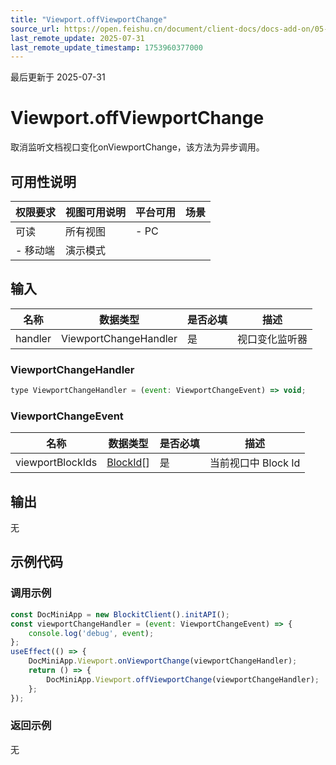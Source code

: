 ```yaml
---
title: "Viewport.offViewportChange"
source_url: https://open.feishu.cn/document/client-docs/docs-add-on/05-api-doc/viewport/Viewport.offViewportChange
last_remote_update: 2025-07-31
last_remote_update_timestamp: 1753960377000
---
```

最后更新于 2025-07-31

# Viewport.offViewportChange
取消监听文档视口变化onViewportChange，该方法为异步调用。

## 可用性说明

权限要求 | 视图可用说明 | 平台可用 | 场景
--- | --- | --- | ---
可读 | 所有视图 | - PC  
- 移动端 | 演示模式

## 输入

| **名称**  | **数据类型**              | **是否必填** | **描述**  |
| ------- | --------------------- | -------- | ------- |
| handler | ViewportChangeHandler | 是        | 视口变化监听器 |

### ViewportChangeHandler

```js
type ViewportChangeHandler = (event: ViewportChangeEvent) => void;
```

### ViewportChangeEvent

| **名称**           | **数据类型**                                                                   | **是否必填** | **描述**         |
| ---------------- | -------------------------------------------------------------------------- | -------- | -------------- |
| viewportBlockIds | [BlockId](https://open.feishu.cn/document/uAjLw4CM/uYjL24iN/docs-add-on/06-data-structure/blockid)[] | 是        | 当前视口中 Block Id |

## 输出

无

## 示例代码

### 调用示例

```js
const DocMiniApp = new BlockitClient().initAPI();
const viewportChangeHandler = (event: ViewportChangeEvent) => {
    console.log('debug', event);
};
useEffect(() => {
    DocMiniApp.Viewport.onViewportChange(viewportChangeHandler);
    return () => {
        DocMiniApp.Viewport.offViewportChange(viewportChangeHandler);
    };
});
```

### 返回示例

无
